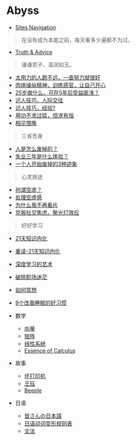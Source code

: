 # Abyss

* [Sites Navigation](/Abyss/website_navigation)

> 在没有成为本能之前，每天看多少遍都不为过。

* [Truth & Advice](/Abyss/truth_and_advice)

> 谦谦君子，温润如玉。

* [太用力的人跑不远，一直努力就很好](/Abyss/太用力的人跑不远，一直努力就很好)
* [肉体操纵精神，训练感官，让自己开心](/Abyss/肉体操纵精神，训练感官，让自己开心)
* [25岁做什么，可在5年后受益匪浅？](/Abyss/what_can_be_done_at_25_for_lift)
* [识人技巧，人际交往](/Abyss/识人技巧，人际交往)
* [识人技巧，经验?](/Abyss/识人技巧，经验)
* [用功不求过猛，但求有恒](/Abyss/用功不求过猛，但求有恒)
* [相见恨晚](/Abyss/regret_for_seeing_each_other_late)

> 三省吾身

* [人是怎么废掉的？](/Abyss/how_is_a_person_decadent)
* [失业三年是什么体验？](/Abyss/3_year_of_unemployment_experience)
* [一个人开始废掉的3种迹象](/Abyss/一个人开始废掉的3种迹象)

> 心灵旅途

* [何谓空虚？](/Abyss/what_is_emptiness)
* [处理空虚感](/Abyss/deal_with_feeling_of_emptiness)
* [为什么我不再看片](/Abyss/Why_I_stopped_watching_porn)
* [克服社交焦虑，聚光灯效应](/Abyss/spotlight_effect)

> 好好学习

* [21天知识内化](/Abyss/21_days_of_knowledge_memory)
* [重读-21天知识内化](/Abyss/21_days_of_knowledge_memory_reread)
* [深度学习的艺术](/Abyss/the_art_of_deep_learning)
* [破除职场迷茫](/Abyss/solve_career_confusion)
* [如何冥想](/Abyss/how_to_meditate)
* [9个改善睡眠的好习惯](/Abyss/good_habits_to_improve_sleep)



* 数学
    * [向量](/math/linear_algebra/01_vector)
    * [矩阵](/math/linear_algebra/02_matrix)
    * [线性系统](/math/linear_algebra/03_linear_system)
    * [Essence of Calculus](/math/Essence_of_calculus)
* 故事
    * [坏打印机](/story/坏打印机_概统熬出来的深夜非鸡汤)
    * [王珏](/story/王珏_不忘初心，难得小事)
    * [Beeple](/story/Beeple_每天一张，他从屎做到神！)
* 日语
    * [皆さんの日本語](/Japanese/皆さんの日本語)
    * [日语动词变形规则表](/Japanese/日语动词变形规则表)
    * [文法](/Japanese/文法)